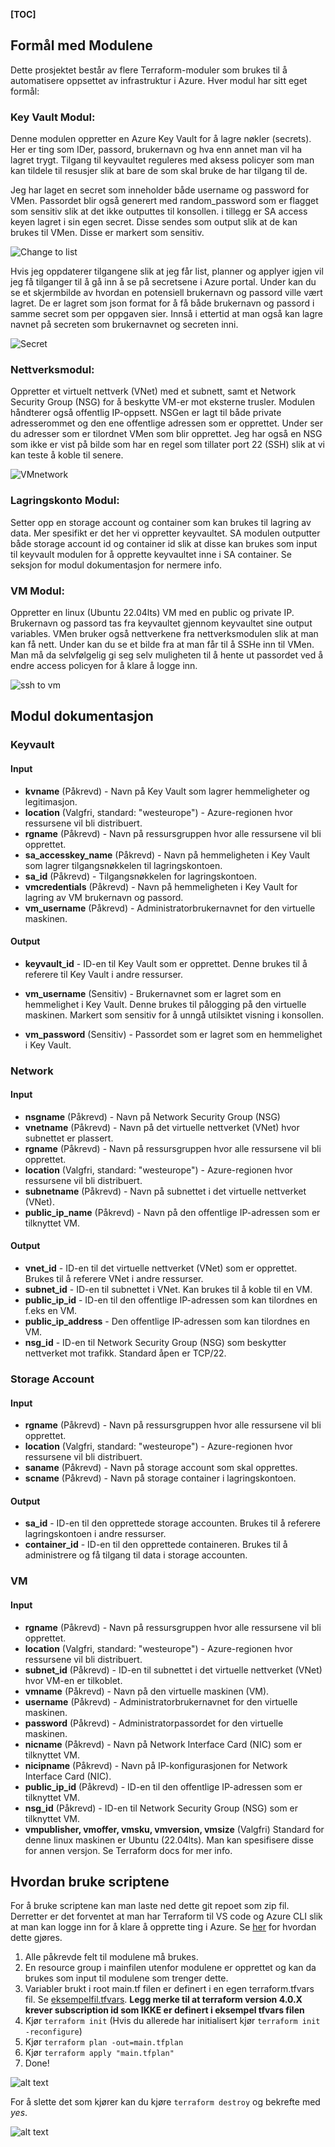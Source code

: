 __[TOC]__

## Formål med Modulene

Dette prosjektet består av flere Terraform-moduler som brukes til å automatisere oppsettet av infrastruktur i Azure. Hver modul har sitt eget formål:

### **Key Vault Modul**: 

Denne modulen oppretter en Azure Key Vault for å lagre nøkler (secrets). Her er ting som IDer, passord, brukernavn og hva enn annet man vil ha lagret trygt. Tilgang til keyvaultet reguleres med aksess policyer som man kan tildele til resusjer slik at bare de som skal bruke de har tilgang til de.

Jeg har laget en secret som inneholder både username og password for VMen. Passordet blir også generert med random_password som er flagget som sensitiv slik at det ikke outputtes til konsollen. i tillegg er SA access keyen lagret i sin egen secret. Disse sendes som output slik at de kan brukes til VMen. Disse er markert som sensitiv.

![Change to list](images/changelist.png)

Hvis jeg oppdaterer tilgangene slik at jeg får list, planner og applyer igjen vil jeg få tilganger til å gå inn å se på secretsene i Azure portal. Under kan du se et skjermbilde av hvordan en potensiell brukernavn og passord ville vært lagret. De er lagret som json format for å få både brukernavn og passord i samme secret som per oppgaven sier. Innså i ettertid at man også kan lagre navnet på secreten som brukernavnet og secreten inni.

![Secret](images/secrets.png)

### **Nettverksmodul**: 

Oppretter et virtuelt nettverk (VNet) med et subnett, samt et Network Security Group (NSG) for å beskytte VM-er mot eksterne trusler. Modulen håndterer også offentlig IP-oppsett.
NSGen er lagt til både private adresserommet og den ene offentlige adressen som er opprettet. Under ser du adresser som er tilordnet VMen som blir opprettet. Jeg har også en NSG som ikke er vist på bilde som har en regel som tillater port 22 (SSH) slik at vi kan teste å koble til senere.

![VMnetwork](images/network.png)

### **Lagringskonto Modul**: 

Setter opp en storage account og container som kan brukes til lagring av data. Mer spesifikt er det her vi oppretter keyvaultet. SA modulen outputter både storage account id og container id slik at disse kan brukes som input til keyvault modulen for å opprette keyvaultet inne i SA container. Se seksjon for modul dokumentasjon for nermere info.

### **VM Modul**: 
Oppretter en linux (Ubuntu 22.04lts) VM med en public og private IP. Brukernavn og passord tas fra keyvaultet gjennom keyvaultet sine output variables. VMen bruker også nettverkene fra nettverksmodulen slik at man kan få nett. Under kan du se et bilde fra at man får til å SSHe inn til VMen. Man må da selvfølgelig gi seg selv muligheten til å hente ut passordet ved å endre access policyen for å klare å logge inn.

![ssh to vm](images/ssh_vm.png)



## Modul dokumentasjon

### Keyvault
#### Input

- **kvname** (Påkrevd) - Navn på Key Vault som lagrer hemmeligheter og legitimasjon.
- **location** (Valgfri, standard: "westeurope") - Azure-regionen hvor ressursene vil bli distribuert.
- **rgname** (Påkrevd) - Navn på ressursgruppen hvor alle ressursene vil bli opprettet.
- **sa_accesskey_name** (Påkrevd) - Navn på hemmeligheten i Key Vault som lagrer tilgangsnøkkelen til lagringskontoen.
- **sa_id** (Påkrevd) - Tilgangsnøkkelen for lagringskontoen.
- **vmcredentials** (Påkrevd) - Navn på hemmeligheten i Key Vault for lagring av VM brukernavn og passord.
- **vm_username** (Påkrevd) - Administratorbrukernavnet for den virtuelle maskinen.

#### Output

- **keyvault_id** - ID-en til Key Vault som er opprettet. Denne brukes til å referere til Key Vault i andre ressurser.

- **vm_username** (Sensitiv) - Brukernavnet som er lagret som en hemmelighet i Key Vault. Denne brukes til pålogging på den virtuelle maskinen. Markert som sensitiv for å unngå utilsiktet visning i konsollen.

- **vm_password** (Sensitiv) - Passordet som er lagret som en hemmelighet i Key Vault.

### Network

#### Input

- **nsgname** (Påkrevd) - Navn på Network Security Group (NSG)
- **vnetname** (Påkrevd) - Navn på det virtuelle nettverket (VNet) hvor subnettet er plassert.
- **rgname** (Påkrevd) - Navn på ressursgruppen hvor alle ressursene vil bli opprettet.
- **location** (Valgfri, standard: "westeurope") - Azure-regionen hvor ressursene vil bli distribuert.
- **subnetname** (Påkrevd) - Navn på subnettet i det virtuelle nettverket (VNet).
- **public_ip_name** (Påkrevd) - Navn på den offentlige IP-adressen som er tilknyttet VM.

#### Output

- **vnet_id** - ID-en til det virtuelle nettverket (VNet) som er opprettet. Brukes til å referere VNet i andre ressurser.
- **subnet_id** - ID-en til subnettet i VNet. Kan brukes til å koble til en VM.
- **public_ip_id** - ID-en til den offentlige IP-adressen som kan tilordnes en f.eks en VM.
- **public_ip_address** - Den offentlige IP-adressen som kan tilordnes en VM.
- **nsg_id** - ID-en til Network Security Group (NSG) som beskytter nettverket mot trafikk. Standard åpen er TCP/22.


### Storage Account
#### Input

- **rgname** (Påkrevd) - Navn på ressursgruppen hvor alle ressursene vil bli opprettet.
- **location** (Valgfri, standard: "westeurope") - Azure-regionen hvor ressursene vil bli distribuert.
- **saname** (Påkrevd) - Navn på storage account som skal opprettes.
- **scname** (Påkrevd) - Navn på storage container i lagringskontoen.

#### Output

- **sa_id** - ID-en til den opprettede storage accounten. Brukes til å referere lagringskontoen i andre ressurser.
- **container_id** - ID-en til den opprettede containeren. Brukes til å administrere og få tilgang til data i storage accounten.

### VM
#### Input

- **rgname** (Påkrevd) - Navn på ressursgruppen hvor alle ressursene vil bli opprettet.
- **location** (Valgfri, standard: "westeurope") - Azure-regionen hvor ressursene vil bli distribuert.
- **subnet_id** (Påkrevd) - ID-en til subnettet i det virtuelle nettverket (VNet) hvor VM-en er tilkoblet.
- **vmname** (Påkrevd) - Navn på den virtuelle maskinen (VM).
- **username** (Påkrevd) - Administratorbrukernavnet for den virtuelle maskinen.
- **password** (Påkrevd) - Administratorpassordet for den virtuelle maskinen.
- **nicname** (Påkrevd) - Navn på Network Interface Card (NIC) som er tilknyttet VM.
- **nicipname** (Påkrevd) - Navn på IP-konfigurasjonen for Network Interface Card (NIC).
- **public_ip_id** (Påkrevd) - ID-en til den offentlige IP-adressen som er tilknyttet VM.
- **nsg_id** (Påkrevd) - ID-en til Network Security Group (NSG) som er tilknyttet VM.
- **vmpublisher, vmoffer, vmsku, vmversion, vmsize** (Valgfri) Standard for denne linux maskinen er Ubuntu (22.04lts). Man kan spesifisere disse for annen versjon. Se Terraform docs for mer info.


## Hvordan bruke scriptene

For å bruke scriptene kan man laste ned dette git repoet som zip fil. Derretter er det forventet at man har Terraform til VS code og Azure CLI slik at man kan logge inn for å klare å opprette ting i Azure. Se [her](https://www.youtube.com/watch?v=DTi2jZu8Cok) for hvordan dette gjøres.

1. Alle påkrevde felt til modulene må brukes. 
2. En resource group i mainfilen utenfor modulene er opprettet og kan da brukes som input til modulene som trenger dette.
3. Variabler brukt i root main.tf filen er definert i en egen terraform.tfvars fil. Se [eksempelfil.tfvars](terraform.exampletfvars). **Legg merke til at terraform version 4.0.X krever subscription id som IKKE er definert i eksempel tfvars filen**
4. Kjør `terraform init` (Hvis du allerede har initialisert kjør `terraform init -reconfigure`)
5. Kjør `terraform plan -out=main.tfplan`
6. Kjør `terraform apply "main.tfplan"`
7. Done!

![alt text](images/success.png)

For å slette det som kjører kan du kjøre `terraform destroy` og bekrefte med _yes_. 

![alt text](images/destroyed.png)